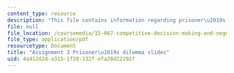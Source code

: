 ```yaml
---
content_type: resource
description: "This file contains information regarding prisoner\u2019s dilemma slides."
file: null
file_location: /coursemedia/15-067-competitive-decision-making-and-negotiation-spring-2011/4a412d2da3151f20132fefa28d22292f_MIT15_067S11_assgn03dilem.pdf
file_type: application/pdf
resourcetype: Document
title: "Assignment 3 Prisoner\u2019s dilemma slides"
uid: 4a412d2d-a315-1f20-132f-efa28d22292f
---
```

